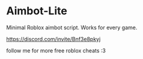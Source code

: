 # Aimbot-Lite
Minimal Roblox aimbot script. Works for every game.

https://discord.com/invite/Bnf3e8pkyj

follow me for more free roblox cheats :3
